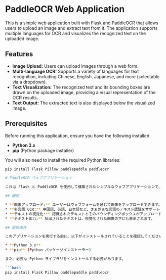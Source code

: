 # PaddleOCR Web Application

This is a simple web application built with Flask and PaddleOCR that allows users to upload an image and extract text from it. The application supports multiple languages for OCR and visualizes the recognized text on the uploaded image.

## Features

* **Image Upload:** Users can upload images through a web form.
* **Multi-language OCR:** Supports a variety of languages for text recognition, including Chinese, English, Japanese, and more (selectable via a dropdown).
* **Text Visualization:** The recognized text and its bounding boxes are drawn on the uploaded image, providing a visual representation of the OCR results.
* **Text Output:** The extracted text is also displayed below the visualized image.

## Prerequisites

Before running this application, ensure you have the following installed:

* **Python 3.x**
* **pip** (Python package installer)

You will also need to install the required Python libraries:

```bash
pip install Flask Pillow paddlepaddle paddleocr

# PaddleOCR ウェブアプリケーション

これは Flask と PaddleOCR を使用して構築されたシンプルなウェブアプリケーションで、ユーザーが画像をアップロードして画像からテキストを抽出できます。アプリケーションは OCR 用に複数の言語をサポートし、認識されたテキストをアップロードされた画像に視覚化します。

## 機能

* **画像アップロード:** ユーザーはウェブフォームを通じて画像をアップロードできます。
* **多言語 OCR:** 中国語、英語、日本語など、さまざまな言語のテキスト認識をサポートします（ドロップダウンで選択可能）。
* **テキストの視覚化:** 認識されたテキストとそのバウンディングボックスがアップロードされた画像に描画され、OCR の結果を視覚的に表現します。
* **テキスト出力:** 抽出されたテキストは、視覚化された画像の下にも表示されます。

## 前提条件

このアプリケーションを実行する前に、以下がインストールされていることを確認してください。

* **Python 3.x**
* **pip** (Python パッケージインストーラー)

また、必要な Python ライブラリをインストールする必要があります。

```bash
pip install Flask Pillow paddlepaddle paddleocr
